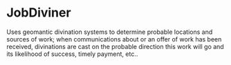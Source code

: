 JobDiviner
==========

Uses geomantic divination systems to determine probable locations and sources of work; when communications about or an offer of work has been received, divinations are cast on the probable direction this work will go and its likelihood of success, timely payment, etc.. 
